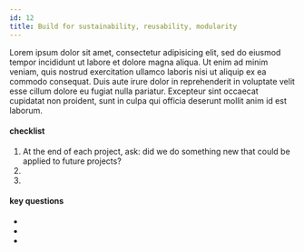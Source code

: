 ```yaml
---
id: 12
title: Build for sustainability, reusability, modularity
---
```


Lorem ipsum dolor sit amet, consectetur adipisicing elit, sed do eiusmod
tempor incididunt ut labore et dolore magna aliqua. Ut enim ad minim veniam,
quis nostrud exercitation ullamco laboris nisi ut aliquip ex ea commodo
consequat. Duis aute irure dolor in reprehenderit in voluptate velit esse
cillum dolore eu fugiat nulla pariatur. Excepteur sint occaecat cupidatat non
proident, sunt in culpa qui officia deserunt mollit anim id est laborum.

#### checklist
1. At the end of each project, ask: did we do something new that could be applied to future projects?
2. 
3. 

#### key questions
- 
- 
- 
